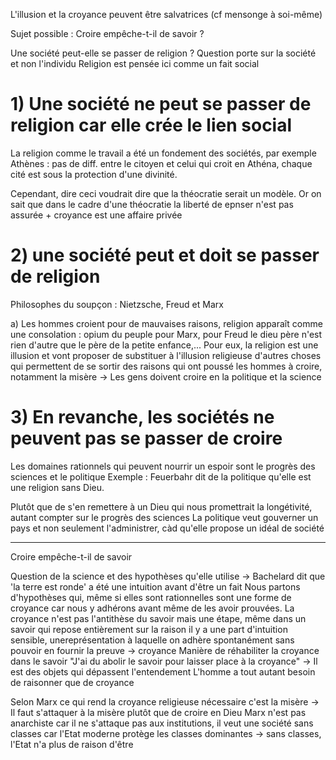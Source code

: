 
L'illusion et la croyance peuvent être salvatrices (cf mensonge à soi-même)

Sujet possible : Croire empêche-t-il de savoir ?

Une société peut-elle se passer de religion ?
Question porte sur la société et non l'individu
Religion est pensée ici comme un fait social

# 1)  Une société ne peut se passer de religion car elle crée le lien social
La religion comme le travail a été un fondement des sociétés, par exemple Athènes : pas de diff. entre le citoyen et celui qui croit en Athéna, chaque cité est sous la protection d'une divinité.

Cependant, dire ceci voudrait dire que la théocratie serait un modèle. Or on sait que dans le cadre d'une théocratie la liberté de epnser n'est pas assurée + croyance est une affaire privée

# 2) une société peut et doit se passer de religion
Philosophes du soupçon : Nietzsche, Freud et Marx

a) Les hommes croient pour de mauvaises raisons, religion apparaît comme une consolation : opium du peuple pour Marx, pour Freud le dieu père n'est rien d'autre que le père de la petite enfance,...
Pour eux, la religion est une illusion et vont proposer de substituer à l'illusion religieuse d'autres choses qui permettent de se sortir des raisons qui ont poussé les hommes à croire, notamment la misère -> Les gens doivent croire en la politique et la science

# 3) En revanche, les sociétés ne peuvent pas se passer de croire

Les domaines rationnels qui peuvent nourrir  un espoir sont le progrès des sciences et le politique
Exemple : Feuerbahr dit de la politique qu'elle est une religion sans Dieu.

Plutôt que de s'en remettere à un Dieu qui nous promettrait la longétivité, autant compter sur le progrès des sciences
La politique veut gouverner un pays et non seulement l'administrer, càd qu'elle propose un idéal de société

---

Croire empêche-t-il de savoir

Question de la science et des hypothèses qu'elle utilise -> Bachelard dit que 'la terre est ronde' a été une intuition avant d'être un fait
Nous partons d'hypothèses qui, même si elles sont rationnelles sont une forme de croyance car nous y adhérons avant même de les avoir prouvées.
La croyance n'est pas l'antithèse  du savoir mais  une étape, même dans un savoir qui repose entièrement sur la raison il y a une part d'intuition sensible, unereprésentation à laquelle on adhère spontanément sans pouvoir en fournir la preuve -> croyance
Manière de réhabiliter la croyance dans le savoir "J'ai du abolir le savoir pour laisser place à la croyance" -> Il est des objets qui dépassent l'entendement
L'homme a tout autant besoin de raisonner que de croyance


Selon Marx ce qui rend la croyance religieuse nécessaire c'est la misère -> Il faut s'attaquer à la misère plutôt que de croire en Dieu
Marx n'est pas anarchiste car il ne s'attaque pas aux institutions, il veut une société sans classes car l'Etat moderne protège les classes dominantes -> sans classes, l'Etat n'a plus de raison d'être

